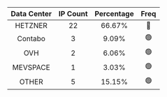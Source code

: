 | Data Center | IP Count | Percentage | Freq |
|:------------:|:--------:|:-----------:|:-----:|
| HETZNER | 22 | 66.67% | 🔴 |
| Contabo | 3 | 9.09% | 🟢 |
| OVH | 2 | 6.06% | 🟢 |
| MEVSPACE | 1 | 3.03% | 🟢 |
| OTHER | 5 | 15.15% | 🟢 |